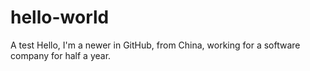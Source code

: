 # hello-world
A test
Hello, I'm a newer in GitHub, from China, working for a software company for half a year.
